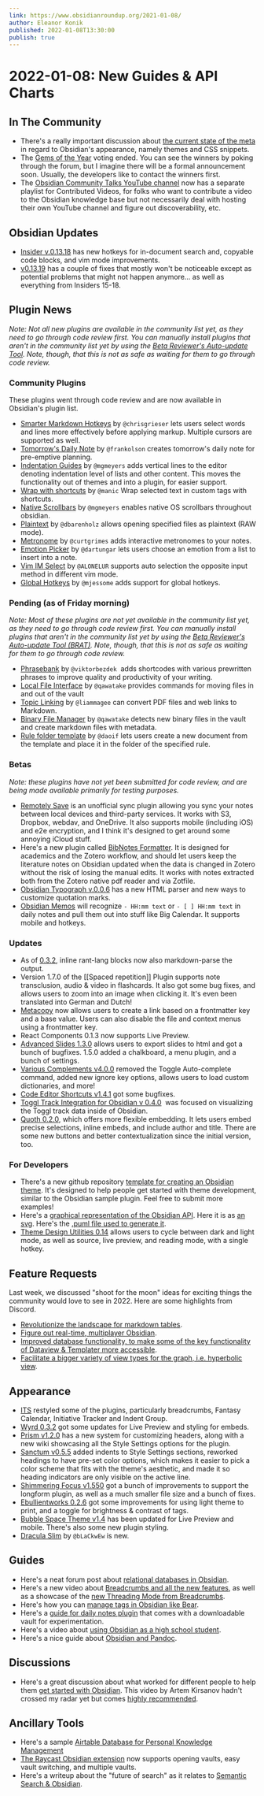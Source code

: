 ```yaml
---
link: https://www.obsidianroundup.org/2021-01-08/
author: Eleanor Konik
published: 2022-01-08T13:30:00
publish: true
---
```


# 2022-01-08: New Guides & API Charts

## In The Community

-   There's a really important discussion about [the current state of the meta](https://forum.obsidian.md/t/css-magicians-theme-creators-standardisation-of-theming-practices/29937/17) in regard to Obsidian's appearance, namely themes and CSS snippets.
-   The [Gems of the Year](https://forum.obsidian.md/t/obsidian-gems-of-the-year-2021-voting/28759) voting ended. You can see the winners by poking through the forum, but I imagine there will be a formal announcement soon. Usually, the developers like to contact the winners first.
-   The [Obsidian Community Talks YouTube channel](https://www.youtube.com/channel/UCxNSTq2kmupdR6LD400FpvA) now has a separate playlist for Contributed Videos, for folks who want to contribute a video to the Obsidian knowledge base but not necessarily deal with hosting their own YouTube channel and figure out discoverability, etc.

## Obsidian Updates

-   [Insider v.0.13.18](https://forum.obsidian.md/t/obsidian-release-v0-13-18-insider-build/29790) has new hotkeys for in-document search and, copyable code blocks, and vim mode improvements.
-   [v0.13.19](https://forum.obsidian.md/t/obsidian-release-v0-13-19/29998) has a couple of fixes that mostly won't be noticeable except as potential problems that might not happen anymore... as well as everything from Insiders 15-18.

## Plugin News

_Note: Not all new plugins are available in the community list yet, as they need to go through code review first. You can manually install plugins that aren't in the community list yet by using the [Beta Reviewer's Auto-update Tool](https://github.com/TfTHacker/obsidian42-brat). Note, though, that this is not as safe as waiting for them to go through code review._

### Community Plugins

These plugins went through code review and are now available in Obsidian's plugin list.

-   [Smarter Markdown Hotkeys](https://github.com/chrisgrieser/obsidian-smarter-md-hotkeys) by `@chrisgrieser` lets users select words and lines more effectively before applying markup. Multiple cursors are supported as well.
-   [Tomorrow's Daily Note](https://github.com/frankolson/obsidian-tomorrows-daily-note) by `@frankolson` creates tomorrow's daily note for pre-emptive planning.
-   [Indentation Guides](https://github.com/mgmeyers/obsidian-indentation-guides) by `@mgmeyers` adds vertical lines to the editor denoting indentation level of lists and other content. This moves the functionality out of themes and into a plugin, for easier support.
-   [Wrap with shortcuts](https://github.com/manic/obsidian-wrap-with-shortcuts) by `@manic` Wrap selected text in custom tags with shortcuts.
-   [Native Scrollbars](https://github.com/mgmeyers/obsidian-native-scrollbars) by `@mgmeyers` enables native OS scrollbars throughout obsidian.
-   [Plaintext](https://github.com/dbarenholz/obsidian-plaintext) by `@dbarenholz` allows opening specified files as plaintext (RAW mode).
-   [Metronome](https://github.com/curtgrimes/obsidian-metronome-plugin) by `@curtgrimes` adds interactive metronomes to your notes.
-   [Emotion Picker](https://github.com/dartungar/obsidian-emotion-picker) by `@dartungar` lets users choose an emotion from a list to insert into a note.
-   [Vim IM Select](https://github.com/ALONELUR/vim-im-select-obsidian) by `@ALONELUR` supports auto selection the opposite input method in different vim mode.
-   [Global Hotkeys](https://github.com/mjessome/obsidian-global-hotkeys) by `@mjessome` adds support for global hotkeys.

### Pending (as of Friday morning)

_Note: Most of these plugins are not yet available in the community list yet, as they need to go through code review first. You can manually install plugins that aren't in the community list yet by using the [Beta Reviewer's Auto-update Tool (BRAT)](https://github.com/TfTHacker/obsidian42-brat). Note, though, that this is not as safe as waiting for them to go through code review._

-   [Phrasebank](https://github.com/viktorbezdek/obsidian-phrasebank) by `@viktorbezdek`  adds shortcodes with various prewritten phrases to improve quality and productivity of your writing.
-   [Local File Interface](https://github.com/qawatake/obsidian-local-file-interface-plugin) by `@qawatake` provides commands for moving files in and out of the vault
-   [Topic Linking](https://github.com/liammagee/obsidian-topic-linking) by `@liammagee` can convert PDF files and web links to Markdown.
-   [Binary File Manager](https://github.com/qawatake/obsidian-binary-file-manager-plugin) by `@qawatake` detects new binary files in the vault and create markdown files with metadata.
-   [Rule folder template](https://github.com/daoif/obsidian-Rule-folder-template-daoif) by `@daoif` lets users create a new document from the template and place it in the folder of the specified rule.

### Betas

_Note: these plugins have not yet been submitted for code review, and are being made available primarily for testing purposes._

-   [Remotely Save](https://github.com/fyears/remotely-save) is an unofficial sync plugin allowing you sync your notes between local devices and third-party services. It works with S3, Dropbox, webdav, and OneDrive. It also supports mobile (including iOS) and e2e encryption, and I think it's designed to get around some annoying iCloud stuff.
-   Here's a new plugin called [BibNotes Formatter](https://github.com/stefanopagliari/bibnotes). It is designed for academics and the Zotero workflow, and should let users keep the literature notes on Obsidian updated when the data is changed in Zotero without the risk of losing the manual edits. It works with notes extracted both from the Zotero native pdf reader and via Zotfile.
-   [Obsidian Typograph v.0.0.6](https://github.com/MalignantCarp/obsidian-typography-plugin/releases/tag/0.0.6) has a new HTML parser and new ways to customize quotation marks.
-   [Obsidian Memos](https://github.com/Quorafind/Obsidian-Memos) will recognize `- HH:mm text` or `- [ ] HH:mm text` in daily notes and pull them out into stuff like Big Calendar. It supports mobile and hotkeys.

### Updates

-   As of [0.3.2](https://github.com/lanice/obsidian-rant), inline rant-lang blocks now also markdown-parse the output.
-   Version 1.7.0 of the [[Spaced repetition]] Plugin supports note transclusion, audio & video in flashcards. It also got some bug fixes, and allows users to zoom into an image when clicking it. It's even been translated into German and Dutch!
-   [Metacopy](https://github.com/Mara-Li/obsidian-metacopy/releases/tag/0.0.20) now allows users to create a link based on a frontmatter key and a base value. Users can also disable the file and context menus using a frontmatter key.
-   React Components 0.1.3 now supports Live Preview.
-   [Advanced Slides 1.3.0](https://github.com/MSzturc/obsidian-advanced-slides) allows users to export slides to html and got a bunch of bugfixes. 1.5.0 added a chalkboard, a menu plugin, and a bunch of settings.
-   [Various Complements v4.0.0](https://github.com/tadashi-aikawa/obsidian-various-complements-plugin/releases/tag/4.0.0) removed the Toggle Auto-complete command, added new ignore key options, allows users to load custom dictionaries, and more!
-   [Code Editor Shortcuts v1.4.1](https://github.com/timhor/obsidian-editor-shortcuts/releases/tag/1.4.1) got some bugfixes.
-   [Toggl Track Integration for Obsidian v 0.4.0](https://github.com/mcndt/obsidian-toggl-integration/wiki/Creating-Toggl-reports-inside-notes)  was focused on visualizing the Toggl track data inside of Obsidian.
-   [Quoth 0.2.0](https://github.com/erykwalder/quoth/releases/tag/0.2.0), which offers more flexible embedding. It lets users embed precise selections, inline embeds, and include author and title. There are some new buttons and better contextualization since the initial version, too.

### For Developers

-   There's a new github repository [template for creating an Obsidian theme](https://github.com/obsidian-community/obsidian-theme-template). It's designed to help people get started with theme development, similar to the Obsidian sample plugin. Feel free to submit more examples!
-   Here's a [graphical representation of the Obsidian API](https://i.joethei.space/obsidian-api.png). Here it is as [an svg](https://i.joethei.space/obsidian-api.svg). Here's the [.puml file used to generate it](https://i.joethei.space/obsidian-api.puml).
-   [Theme Design Utilities 0.14](https://github.com/chrisgrieser/obsidian-theme-design-utilities) allows users to cycle between dark and light mode, as well as source, live preview, and reading mode, with a single hotkey.

## Feature Requests

Last week, we discussed "shoot for the moon" ideas for exciting things the community would love to see in 2022. Here are some highlights from Discord.

-   [Revolutionize the landscape for markdown tables](https://discord.com/channels/686053708261228577/694233507500916796/926480875783340112).
-   [Figure out real-time, multiplayer Obsidian](https://discord.com/channels/686053708261228577/694233507500916796/926490659509112872).
-   [Improved database functionality, to make some of the key functionality of Dataview & Templater more accessible](https://discord.com/channels/686053708261228577/694233507500916796/926513276140027975).
-   [Facilitate a bigger variety of view types for the graph, i.e. hyperbolic view](https://discord.com/channels/686053708261228577/694233507500916796/926826434838810624).

## Appearance

-   [ITS](https://forum.obsidian.md/t/theme-its-dark-light-theme/12838/148) restyled some of the plugins, particularly breadcrumbs, Fantasy Calendar, Initiative Tracker and Indent Group.
-   [Wyrd 0.3.2](https://github.com/curio-heart/obsidian-wyrd/releases/tag/v0.3.2) got some updates for Live Preview and styling for embeds.
-   [Prism v1.2.0](https://github.com/damiankorcz/Prism-Theme/releases/tag/1.2.0) has a new system for customizing headers, along with a new wiki showcasing all the Style Settings options for the plugin.
-   [Sanctum v0.5.5](https://github.com/jdanielmourao/obsidian-sanctum/releases/tag/v0.5.6) added indents to Style Settings sections, reworked headings to have pre-set color options, which makes it easier to pick a color scheme that fits with the theme's aesthetic, and made it so heading indicators are only visible on the active line.
-   [Shimmering Focus v1.550](https://github.com/chrisgrieser/shimmering-focus) got a bunch of improvements to support the longform plugin, as well as a much smaller file size and a bunch of fixes.
-   [Ebullientworks 0.2.6](https://github.com/ebullient/obsidian-theme-ebullientworks) got some improvements for using light theme to print, and a toggle for brightness & contrast of tags.
-   [Bubble Space Theme v1.4](https://github.com/Emrie-Candera/Bubble-Space-Theme/releases/tag/v1.4) has been updated for Live Preview and mobile. There's also some new plugin styling.
-   [Dracula Slim](https://github.com/bLaCkwEw/Dracula-Slim) by `@bLaCkwEw` is new.

## Guides

-   Here's a neat forum post about [relational databases in Obsidian](https://forum.obsidian.md/t/toying-with-relational-databases-using-dataview/17433?u=riddyrayes).
-   Here's a new video about [Breadcrumbs and all the new features](https://www.youtube.com/watch?v=N4QmszBRu9I&ab_channel=ObsidianCommunityTalks), as well as a showcase of the [new Threading Mode from Breadcrumbs](http://youtube.com/watch?v=AS5Mv6YNmsQ).
-   Here's how you can [manage tags in Obsidian like Bear](https://www.reddit.com/r/ObsidianMD/comments/rxm23s/manage_tags_like_bear_in_obsidian/).
-   Here's a [guide for daily notes plugin](https://www.reddit.com/r/ObsidianMD/comments/rwmh64/i_made_a_guide_on_how_i_use_the_daily_notes/) that comes with a downloadable vault for experimentation.
-   Here's a video about [using Obsidian as a high school student](https://www.youtube.com/watch?v=fsA6YhOWi5w).
-   Here's a nice guide about [Obsidian and Pandoc](https://notes.nicfab.it/en/en/posts/obsidian/obsidian03/).

## Discussions

-   Here's a great discussion about what worked for different people to help them [get started with Obsidian](https://www.reddit.com/r/ObsidianMD/comments/rxt4ef/i_have_no_clue_how_to_leverage_this_app_where_can/). This video by Artem Kirsanov hadn't crossed my radar yet but comes [highly recommended](https://youtu.be/E6ySG7xYgjY).

## Ancillary Tools

-   Here's a sample [Airtable Database for Personal Knowledge Management](https://airtable.com/shrIw43VorHcjsJWn)
-   [The Raycast Obsidian extension](https://www.raycast.com/marcjulian/obsidian) now supports opening vaults, easy vault switching, and multiple vaults.
-   Here's a writeup about the "future of search" as it relates to [Semantic Search & Obsidian](https://bram.substack.com/p/the-future-of-search-is-not-what).